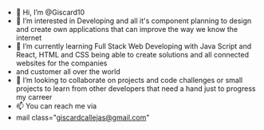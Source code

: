 - 👋 Hi, I’m @Giscard10
- 👀 I’m interested in Developing and all it's component planning to design and create own applications that can improve the way we know the internet
- 🌱 I’m currently learning Full Stack Web Developing with Java Script and React, HTML and CSS being able to create solutions and all connected websites for the companies
- and customer all over the world
- 💞️ I’m looking to collaborate on projects and code challenges or small projects to learn from other developers that need a hand just to progress my carreer
- 📫 You can reach me via
- mail class="giscardcallejas@gmail.com"

<!---
Giscard10/Giscard10 is a ✨ special ✨ repository because its `README.md` (this file) appears on your GitHub profile.
You can click the Preview link to take a look at your changes.
--->
